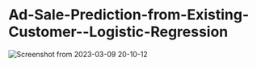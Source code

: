 # Ad-Sale-Prediction-from-Existing-Customer--Logistic-Regression

![Screenshot from 2023-03-09 20-10-12](https://user-images.githubusercontent.com/91020626/224058623-0b39bbca-0caa-455a-aa97-f57ca850d053.png)
